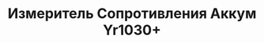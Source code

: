 ---
id: '15'
title: Измеритель Сопротивления Аккум Yr1030+
description: Залог 3000 рублей
price: '500'
order: 15
default_thumbnail_image: image/IMG_20210204_124143.jpg
default_original_image: image/IMG_20210204_124143_sm.jpg
category: content/category/06izmer.md
featured: true
layout: product
---